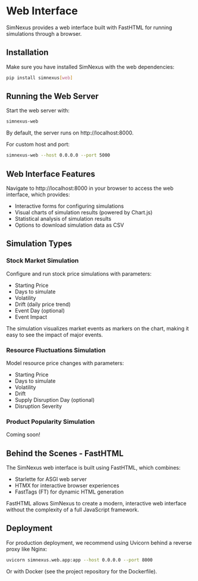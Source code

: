 # Web Interface

SimNexus provides a web interface built with FastHTML for running simulations through a browser.

## Installation

Make sure you have installed SimNexus with the web dependencies:

```bash
pip install simnexus[web]
```

## Running the Web Server

Start the web server with:

```bash
simnexus-web
```

By default, the server runs on http://localhost:8000.

For custom host and port:

```bash
simnexus-web --host 0.0.0.0 --port 5000
```

## Web Interface Features

Navigate to http://localhost:8000 in your browser to access the web interface, which provides:

- Interactive forms for configuring simulations
- Visual charts of simulation results (powered by Chart.js)
- Statistical analysis of simulation results
- Options to download simulation data as CSV

## Simulation Types

### Stock Market Simulation 

Configure and run stock price simulations with parameters:

- Starting Price
- Days to simulate
- Volatility
- Drift (daily price trend)
- Event Day (optional)
- Event Impact

The simulation visualizes market events as markers on the chart, making it easy to see the impact of major events.

### Resource Fluctuations Simulation

Model resource price changes with parameters:

- Starting Price
- Days to simulate
- Volatility
- Drift
- Supply Disruption Day (optional)
- Disruption Severity

### Product Popularity Simulation

Coming soon!

## Behind the Scenes - FastHTML

The SimNexus web interface is built using FastHTML, which combines:

- Starlette for ASGI web server
- HTMX for interactive browser experiences
- FastTags (FT) for dynamic HTML generation

FastHTML allows SimNexus to create a modern, interactive web interface without the complexity of a full JavaScript framework.

## Deployment

For production deployment, we recommend using Uvicorn behind a reverse proxy like Nginx:

```bash
uvicorn simnexus.web.app:app --host 0.0.0.0 --port 8000
```

Or with Docker (see the project repository for the Dockerfile).